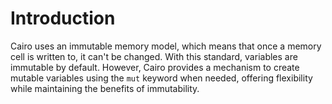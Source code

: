# Introduction

Cairo uses an immutable memory model, which means that once a memory cell is written to, it can't be changed. With this standard, variables are immutable by default. However, Cairo provides a mechanism to create mutable variables using the `mut` keyword when needed, offering flexibility while maintaining the benefits of immutability.
